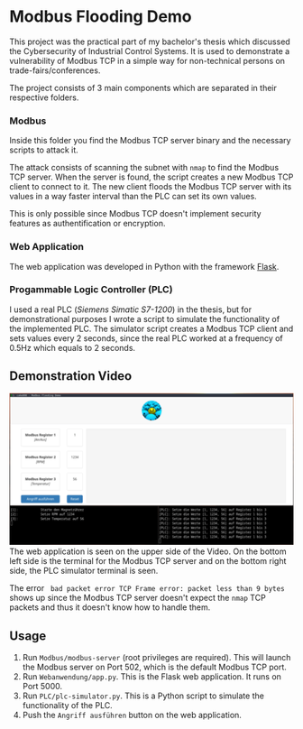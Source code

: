 # Modbus Flooding Demo
This project was the practical part of my bachelor's thesis which discussed the Cybersecurity of Industrial Control Systems.
It is used to demonstrate a vulnerability of Modbus TCP in a simple way for non-technical persons on trade-fairs/conferences.

The project consists of 3 main components which are separated in their respective folders. 

### Modbus 
Inside this folder you find the Modbus TCP server binary and the necessary scripts to attack it.

The attack consists of scanning the subnet with `nmap` to find the Modbus TCP server.
When the server is found, the script creates a new Modbus TCP client to connect to it.
The new client floods the Modbus TCP server with its values in a way faster interval than the PLC can set its own values.

This is only possible since Modbus TCP doesn't implement security features as authentification or encryption.

### Web Application
The web application was developed in Python with the framework [Flask](https://github.com/pallets/flask).

### Progammable Logic Controller (PLC)
I used a real PLC (*Siemens Simatic S7-1200*) in the thesis, but for demonstrational purposes I wrote a script to simulate the functionality of the implemented PLC.
The simulator script creates a Modbus TCP client and sets values every 2 seconds, since the real PLC worked at a frequency of 0.5Hz which equals to 2 seconds.

## Demonstration Video
![Demonstration](demo.gif)
The web application is seen on the upper side of the Video.
On the bottom left side is the terminal for the Modbus TCP server and on the bottom right side, the PLC simulator terminal is seen.

The error ` bad packet error TCP Frame error: packet less than 9 bytes` shows up since the Modbus TCP server doesn't expect the `nmap` TCP packets and thus it doesn't know how to handle them.

## Usage
1. Run `Modbus/modbus-server` (root privileges are required). This will launch the Modbus server on Port 502, which is the default Modbus TCP port.
2. Run `Webanwendung/app.py`. This is the Flask web application. It runs on Port 5000.
3. Run `PLC/plc-simulator.py`. This is a Python script to simulate the functionality of the PLC.
4. Push the `Angriff ausführen` button on the web application.
